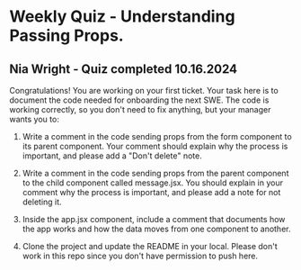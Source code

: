 # Weekly Quiz - Understanding Passing Props. 

## Nia Wright - Quiz completed 10.16.2024

Congratulations! You are working on your first ticket. Your task here is to document the code needed for onboarding the next SWE. The code is working correctly, so you don't need to fix anything, but your manager wants you to: 

1. Write a comment in the code sending props from the form component to its parent component. Your comment should explain why the process is important, and please add a "Don't delete" note. 

2. Write a comment in the code sending props from the parent component to the child component called message.jsx. You should explain in your comment why the process is important, and please add a note for not deleting it. 

3. Inside the app.jsx component, include a comment that documents how the app works and how the data moves from one component to another.

4. Clone the project and update the README in your local. Please don't work in this repo since you don't have permission to push here. 
